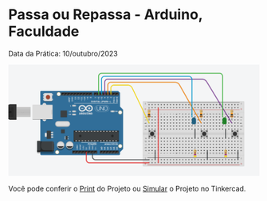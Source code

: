 # Passa ou Repassa - Arduino, Faculdade
Data da Prática: 10/outubro/2023

![Print](https://github.com/oMatheusBarroso/Passa-ou-Repassa---Arduino-Faculdade/blob/560a01fb70c7e6ae513a8e04f4a7be2ce44b374c/Passa%20ou%20Repassa%20-%20Tinkercad.png)

Você pode conferir o [Print](https://github.com/oMatheusBarroso/Passa-ou-Repassa---Arduino-Faculdade/blob/560a01fb70c7e6ae513a8e04f4a7be2ce44b374c/Passa%20ou%20Repassa%20-%20Tinkercad.png) do Projeto ou [Simular](https://www.tinkercad.com/things/5Fr8rOki43Q?sharecode=jeb86vGWr9VlG-H9y6lv-lCnE70zyjGMtyFVaGGCIII) o Projeto no Tinkercad.
